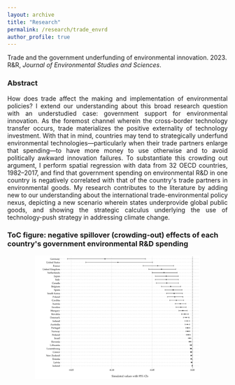```yaml
---
layout: archive
title: "Research"
permalink: /research/trade_envrd
author_profile: true
---
```

Trade and the government underfunding of environmental innovation. 2023. R&R, *Journal of Environmental Studies and Sciences*.

### Abstract
<div style="text-align: justify">
How does trade affect the making and implementation of environmental policies? I extend our understanding about this broad research question with an understudied case: government support for environmental innovation. As the foremost channel wherein the cross-border technology transfer occurs, trade materializes the positive externality of technology investment. With that in mind, countries may tend to strategically underfund environmental technologies&mdash;particularly when their trade partners enlarge that spending&mdash;to have more money to use otherwise and to avoid politically awkward innovation failures. To substantiate this crowding out argument, I perform spatial regression with data from 32 OECD countries, 1982&ndash;2017, and find that government spending on environmental R&D in one country is negatively correlated with that of the country's trade partners in environmental goods. My research contributes to the literature by adding new to our understanding about the international trade-environmental policy nexus, depicting a new scenario wherein states underprovide global public goods, and showing the strategic calculus underlying the use of technology-push strategy in addressing climate change.
</div>

### ToC figure: negative spillover (crowding-out) effects of each country's government environmental R&D spending
<p align="center"> <img src="trade_envrd.png" width="75%" height="75%" /> </p>
